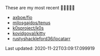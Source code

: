 These are my most recent 🌟🌟🌟🌟🌟

* [axboe/fio](https://github.com/axboe/fio)
* [milosgajdos/tenus](https://github.com/milosgajdos/tenus)
* [k0sproject/k0s](https://github.com/k0sproject/k0s)
* [kovidgoyal/kitty](https://github.com/kovidgoyal/kitty)
* [rustyshackleford36/locatarr](https://github.com/rustyshackleford36/locatarr)

Last updated: 2020-11-22T03:09:17.099919
